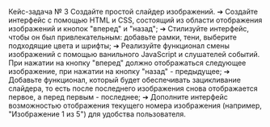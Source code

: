 Кейс-задача № 3
Создайте простой слайдер изображений.
➔	Создайте интерфейс с помощью HTML и CSS, состоящий из области отображения изображений и кнопок "вперед" и "назад";
➔	Стилизуйте интерфейс, чтобы он был привлекательным: добавьте рамки, тени, выберите подходящие цвета и шрифты;
➔	Реализуйте функционал смены изображений с помощью ванильного JavaScript и слушателей событий. При нажатии на кнопку "вперед" должно отображаться следующее изображение, при нажатии на кнопку "назад" - предыдущее;
➔	Добавьте функционал, который будет обеспечивать зацикливание слайдера, то есть после последнего изображения снова отображается первое, а перед первым - последнее;
➔	Дополните интерфейс возможностью отображения текущего номера изображения (например, "Изображение 1 из 5") для удобства пользователя.
